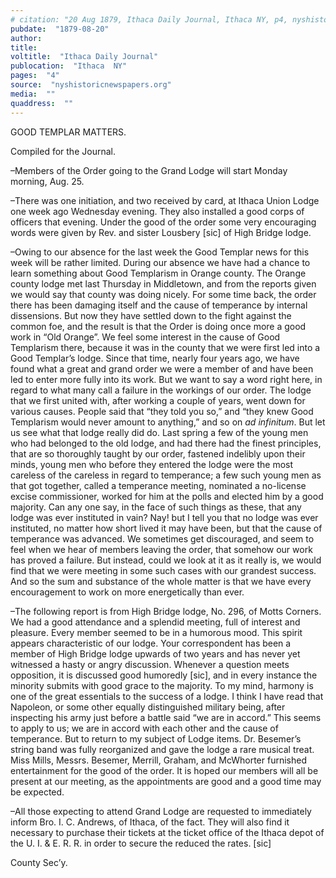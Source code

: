 ```yaml
---
# citation: "20 Aug 1879, Ithaca Daily Journal, Ithaca NY, p4, nyshistoricnewspapers.org."
pubdate:  "1879-08-20"
author: 
title: 
voltitle:  "Ithaca Daily Journal"
publocation:  "Ithaca  NY"
pages:  "4"
source:  "nyshistoricnewspapers.org"
media:  ""
quaddress:  ""
---
```

GOOD TEMPLAR MATTERS.

Compiled for the Journal.

–Members of the Order going to the Grand Lodge will start Monday morning, Aug. 25.

–There was one initiation, and two received by card, at Ithaca Union Lodge one week ago Wednesday evening. They also installed a good corps of officers that evening. Under the good of the order some very encouraging words were given by Rev. and sister Lousbery [sic] of High Bridge lodge.

–Owing to our absence for the last week the Good Templar news for this week will be rather limited. During our absence we have had a chance to learn something about Good Templarism in Orange county. The Orange county lodge met last Thursday in Middletown, and from the reports given we would say that county was doing nicely. For some time back, the order there has been damaging itself and the cause of temperance by internal dissensions. But now they have settled down to the fight against the common foe, and the result is that the Order is doing once more a good work in “Old Orange”. We feel some interest in the cause of Good Templarism there, because it was in the county that we were first led into a Good Templar’s lodge. Since that time, nearly four years ago, we have found what a great and grand order we were a member of and have been led to enter more fully into its work. But we want to say a word right here, in regard to what many call a failure in the workings of our order. The lodge that we first united with, after working a couple of years, went down for various causes. People said that “they told you so,” and “they knew Good Templarism would never amount to anything,” and so on *ad infinitum*. But let us see what that lodge really did do. Last spring a few of the young men who had belonged to the old lodge, and had there had the finest principles, that are so thoroughly taught by our order, fastened indelibly upon their minds, young men who before they entered the lodge were the most careless of the careless in regard to temperance; a few such young men as that got together, called a temperance meeting, nominated a no-license excise commissioner, worked for him at the polls and elected him by a good majority. Can any one say, in the face of such things as these, that any lodge was ever instituted in vain? Nay! but I tell you that no lodge was ever instituted, no matter how short lived it may have been, but that the cause of temperance was advanced. We sometimes get discouraged, and seem to feel when we hear of members leaving the order, that somehow our work has proved a failure. But instead, could we look at it as it really is, we would find that we were meeting in some such cases with our grandest success. And so the sum and substance of the whole matter is that we have every encouragement to work on more energetically than ever.

–The following report is from High Bridge lodge, No. 296, of Motts Corners. We had a good attendance and a splendid meeting, full of interest and pleasure. Every member seemed to be in a humorous mood. This spirit appears characteristic of our lodge. Your correspondent has been a member of High Bridge lodge upwards of two years and has never yet witnessed a hasty or angry discussion. Whenever a question meets opposition, it is discussed good humoredly [sic], and in every instance the minority submits with good grace to the majority. To my mind, harmony is one of the great essentials to the success of a lodge. I think I have read that Napoleon, or some other equally distinguished military being, after inspecting his army just before a battle said “we are in accord.” This seems to apply to us; we are in accord with each other and the cause of temperance. But to return to my subject of Lodge items. Dr. Besemer’s string band was fully reorganized and gave the lodge a rare musical treat. Miss Mills, Messrs. Besemer, Merrill, Graham, and McWhorter furnished entertainment for the good of the order. It is hoped our members will all be present at our meeting, as the appointments are good and a good time may be expected.

–All those expecting to attend Grand Lodge are requested to immediately inform Bro. I. C. Andrews, of Ithaca, of the fact. They will also find it necessary to purchase their tickets at the ticket office of the Ithaca depot of the U. I. & E. R. R. in order to secure the reduced the rates. [sic] 

County Sec’y.

